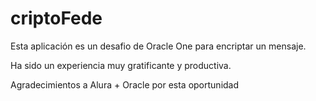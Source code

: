 # criptoFede
Esta aplicación es un desafio de Oracle One para encriptar un mensaje.

Ha sido un experiencia muy gratificante y productiva.

Agradecimientos a Alura + Oracle por esta oportunidad
